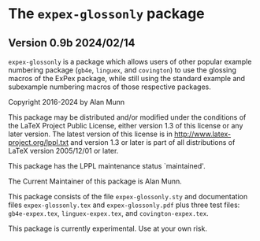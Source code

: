 # The `expex-glossonly` package

## Version 0.9b 2024/02/14

`expex-glossonly` is a package which allows users of other popular example numbering package (`gb4e`, `linguex`, and `covington`) to use the glossing macros
of the ExPex package, while still using the standard example and subexample numbering macros of those respective packages.

Copyright 2016-2024 by Alan Munn

This package may be distributed and/or modified under the
conditions of the LaTeX Project Public License, either version 1.3
of this license or any later version.
The latest version of this license is in
  http://www.latex-project.org/lppl.txt
and version 1.3 or later is part of all distributions of LaTeX
version 2005/12/01 or later.

This package has the LPPL maintenance status `maintained'.

The Current Maintainer of this package is Alan Munn.

This package consists of the file `expex-glossonly.sty` and documentation files
`expex-glossonly.tex` and `expex-glossonly.pdf` plus three test files: `gb4e-expex.tex`, `linguex-expex.tex`, and `covington-expex.tex`.

This package is currently experimental. Use at your own risk.

